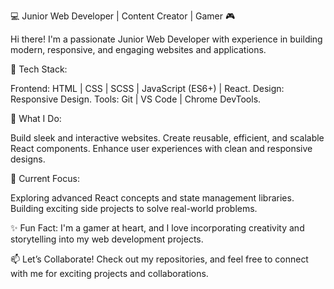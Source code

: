 💻 Junior Web Developer | Content Creator | Gamer 🎮


Hi there! I'm a passionate Junior Web Developer with experience in building modern, responsive, and engaging websites and applications.

🔧 Tech Stack:

Frontend: HTML | CSS | SCSS | JavaScript (ES6+) | React.
Design: Responsive Design.
Tools: Git | VS Code | Chrome DevTools.


🎯 What I Do:

Build sleek and interactive websites.
Create reusable, efficient, and scalable React components.
Enhance user experiences with clean and responsive designs.


🚀 Current Focus:

Exploring advanced React concepts and state management libraries.
Building exciting side projects to solve real-world problems.


✨ Fun Fact:
I'm a gamer at heart, and I love incorporating creativity and storytelling into my web development projects.


📫 Let’s Collaborate!
Check out my repositories, and feel free to connect with me for exciting projects and collaborations.
